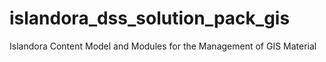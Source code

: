 islandora_dss_solution_pack_gis
===============================

Islandora Content Model and Modules for the Management of GIS Material
